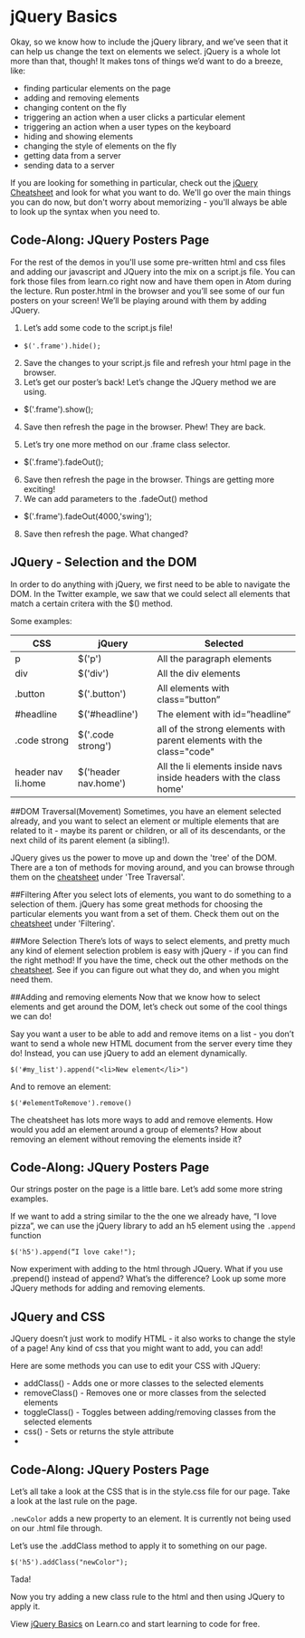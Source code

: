 
# jQuery Basics

Okay, so we know how to include the jQuery library, and we’ve seen that it can help us change the text on elements we select. jQuery is a whole lot more than that, though! It makes tons of things we’d want to do a breeze, like:
+ finding particular elements on the page
+ adding and removing elements
+ changing content on the fly
+ triggering an action when a user clicks a particular element
+ triggering an action when a user types on the keyboard
+ hiding and showing elements
+ changing the style of elements on the fly
+ getting data from a server
+ sending data to a server

If you are looking for something in particular, check out the [jQuery Cheatsheet](http://oscarotero.com/jquery/) and look for what you want to do. We'll go over the main things you can do now, but don't worry about memorizing - you'll always be able to look up the syntax when you need to.


## Code-Along: JQuery Posters Page
For the rest of the demos in you'll use some pre-written html and css files and adding our javascript and JQuery into the mix on a script.js file. You can fork those files from learn.co right now and have them open in Atom during the lecture. Run poster.html in the browser and you’ll see some of our fun posters on your screen! We’ll be playing around with them by adding JQuery.

1. Let’s add some code to the script.js file!

  * `$('.frame').hide();`

2. Save the changes to your script.js file and refresh your html page in the browser.
3. Let’s get our poster’s back! Let’s change the JQuery method we are using.

  * $('.frame').show();

4. Save then refresh the page in the browser. Phew! They are back.

5. Let’s try one more method on our .frame class selector.

  * $('.frame').fadeOut();

6. Save then refresh the page in the browser. Things are getting more exciting!
7. We can add parameters to the .fadeOut() method

 * $('.frame').fadeOut(4000,'swing');

8. Save then refresh the page. What changed?



## JQuery - Selection and the DOM
In order to do anything with jQuery, we first need to be able to navigate the DOM. In the Twitter example, we saw that we could select all elements that match a certain critera with the $() method. 

Some examples:


|CSS          |jQuery           |Selected        |
|---          |---              |---             |
|p            |$('p')           |All the paragraph elements|
|div          |$('div')         |All the div elements|
|.button      |$('.button')     |All elements with class=”button”|
|#headline    |$('#headline')   |The element with id=”headline”|
|.code strong |$('.code strong')|all of the strong elements with parent elements with the class="code"|
|header nav li.home|$('header nav.home')|All the li elements inside navs inside headers with the class home'|



##DOM Traversal(Movement)
Sometimes, you have an element selected already, and you want to select an element or multiple elements that are related to it - maybe its parent or children, or all of its descendants, or the next child of its parent element (a sibling!).

JQuery gives us the power to move up and down the 'tree' of the DOM. There are a ton of methods for moving around, and you can browse through them on the [cheatsheet](http://oscarotero.com/jquery/) under 'Tree Traversal'.

##Filtering
After you select lots of elements, you want to do something to a selection of them. jQuery has some great methods for choosing the particular elements you want from a set of them. Check them out on the [cheatsheet](http://oscarotero.com/jquery/) under 'Filtering'.

##More Selection
There’s lots of ways to select elements, and pretty much any kind of element selection problem is easy with jQuery - if you can find the right method! If you have the time, check out the other methods on the [cheatsheet](http://oscarotero.com/jquery/). See if you can figure out what they do, and when you might need them.

##Adding and removing elements
Now that we know how to select elements and get around the DOM, let’s check out some of the cool things we can do!

Say you want a user to be able to add and remove items on a list - you don’t want to send a whole new HTML document from the server every time they do! Instead, you can use jQuery to add an element dynamically.

```
$('#my_list').append("<li>New element</li>")
```
And to remove an element:
```
$('#elementToRemove').remove()
```
The cheatsheet has lots more ways to add and remove elements. How would you add an element around a group of elements? How about removing an element without removing the elements inside it?

## Code-Along: JQuery Posters Page
Our strings poster on the page is a little bare. Let’s add some more string examples. 

If we want to add a string similar to the the one we already have, “I love pizza”, we can use the jQuery library to add an h5 element using the `.append` function

`$('h5').append(“I love cake!");`


Now experiment with adding to the html through JQuery. What if you use .prepend() instead of append? What’s the difference? Look up some more JQuery methods for adding and removing elements.



## JQuery and CSS
JQuery doesn’t just work to modify HTML - it also works to change the style of a page! Any kind of css that you might want to add, you can add!

Here are some methods you can use to edit your CSS with JQuery:
+ addClass() - Adds one or more classes to the selected elements
+ removeClass() - Removes one or more classes from the selected elements
+ toggleClass() - Toggles between adding/removing classes from the selected elements
+ css() - Sets or returns the style attribute
+ 

## Code-Along: JQuery Posters Page
Let’s all take a look at the CSS that is in the style.css file for our page. Take a look at the last rule on the page. 

 `.newColor` adds a new property to an element. It is currently not being used on our .html file through.
 
Let’s use the .addClass method to apply it to something on our page.

`$('h5').addClass("newColor");`

Tada! 

Now you try adding a new class rule to the html and then using JQuery to apply it.





<p data-visibility='hidden'>View <a href='https://learn.co/lessons/cssi-3-jquery-basics-walkthrough' title='jQuery Basics'>jQuery Basics</a> on Learn.co and start learning to code for free.</p>
